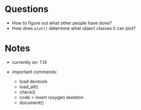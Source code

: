 # Questions 

- How to figure out what other people have done? 
- How does `plot()` determine what object classes it can plot? 

# Notes 

- currently on: 1.14

- important commands: 
  - load devtools 
  - load_all() 
  - check() 
  - code > insert roxygen skeleton
  - document() 
